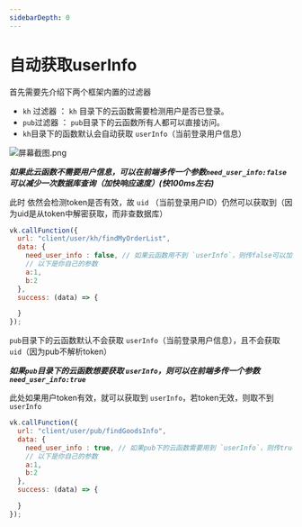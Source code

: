 ```yaml
---
sidebarDepth: 0
---
```


# 自动获取userInfo

首先需要先介绍下两个框架内置的过滤器

- `kh` 过滤器 ： `kh` 目录下的云函数需要检测用户是否已登录。
- `pub`过滤器 ： `pub`目录下的云函数所有人都可以直接访问。
- `kh`目录下的函数默认会自动获取 `userInfo`（当前登录用户信息）

![](https://vkceyugu.cdn.bspapp.com/VKCEYUGU-cf0c5e69-620c-4f3c-84ab-f4619262939f/e7bdb9e0-8b64-46d3-8e93-8b0978ac4f34.png "屏幕截图.png")

___如果此云函数不需要用户信息，可以在前端多传一个参数`need_user_info:false` 可以减少一次数据库查询（加快响应速度）(快100ms左右)___

此时 依然会检测token是否有效，故 `uid` （当前登录用户ID）仍然可以获取到（因为uid是从token中解密获取，而非查数据库）

```js
vk.callFunction({
  url: "client/user/kh/findMyOrderList",
  data: {
    need_user_info : false, // 如果云函数用不到 `userInfo`，则传false可以加快接口相应速度
    // 以下是你自己的参数
    a:1, 
    b:2
  },
  success: (data) => {

  }
});
```

`pub`目录下的云函数默认不会获取 `userInfo`（当前登录用户信息），且不会获取 `uid`（因为pub不解析token）

___如果`pub`目录下的云函数想要获取 `userInfo`，则可以在前端多传一个参数`need_user_info:true`___

此处如果用户token有效，就可以获取到 `userInfo`，若token无效，则取不到`userInfo`

```js
vk.callFunction({
  url: "client/user/pub/findGoodsInfo",
  data: {
    need_user_info : true, // 如果pub下的云函数需要用到 `userInfo`，则传true,
    // 以下是你自己的参数
    a:1, 
    b:2
  },
  success: (data) => {

  }
});
```
 
